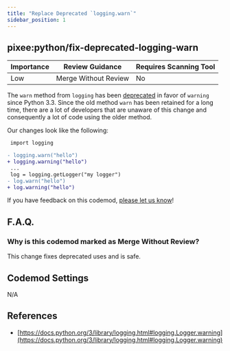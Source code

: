 ```yaml
---
title: "Replace Deprecated `logging.warn`"
sidebar_position: 1
---
```


## pixee:python/fix-deprecated-logging-warn

| Importance | Review Guidance      | Requires Scanning Tool |
|------------|----------------------|------------------------|
| Low        | Merge Without Review | No                     |

The `warn` method from `logging` has been [deprecated](https://docs.python.org/3/library/logging.html#logging.Logger.warning) in favor of `warning` since Python 3.3. Since the old method `warn` has been retained for a long time, there are a lot of developers that are unaware of this change and consequently a lot of code using the older method.

Our changes look like the following:
```diff
 import logging

- logging.warn("hello")
+ logging.warning("hello")
 ...
 log = logging.getLogger("my logger")
- log.warn("hello")
+ log.warning("hello") 
```

If you have feedback on this codemod, [please let us know](mailto:feedback@pixee.ai)!

## F.A.Q.

### Why is this codemod marked as Merge Without Review?

This change fixes deprecated uses and is safe.

## Codemod Settings

N/A

## References

* [https://docs.python.org/3/library/logging.html#logging.Logger.warning](https://docs.python.org/3/library/logging.html#logging.Logger.warning)
